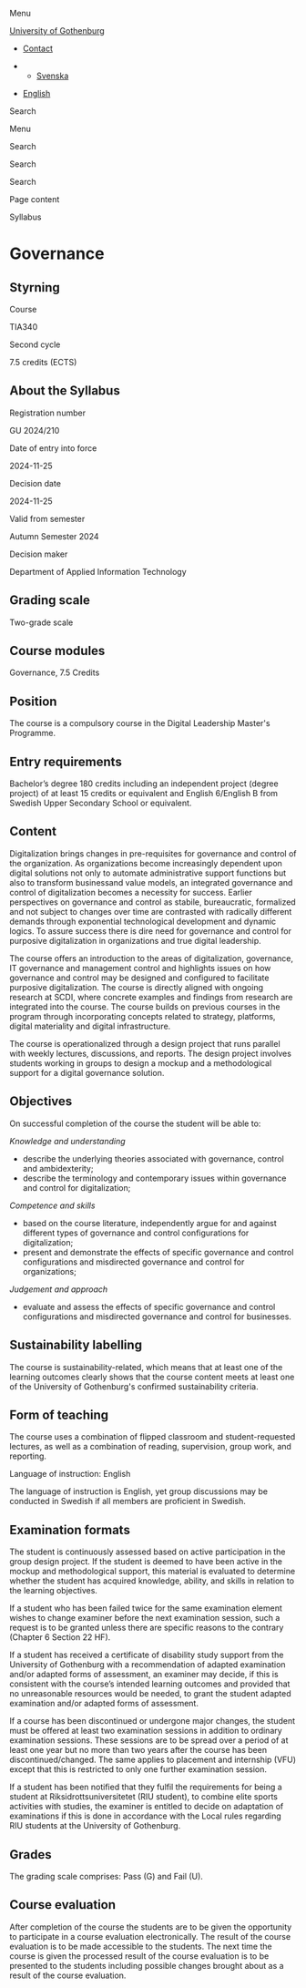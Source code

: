 Menu

[University of Gothenburg](https://www.gu.se/en)

- [Contact](https://www.gu.se/en/contact)

- - [Svenska](https://www.gu.se/studera/hitta-utbildning/styrning-tia340/kursplan/8f34918f-905d-11ef-9b57-c24d3b124098)
- [English](https://www.gu.se/en/study-gothenburg/governance-tia340/syllabus/8f34918f-905d-11ef-9b57-c24d3b124098)

Search


Menu


Search


Search

Search

Page content

Syllabus


# Governance

## Styrning

Course


TIA340


Second cycle


7.5 credits (ECTS)


## About the Syllabus

Registration number


GU 2024/210


Date of entry into force


2024-11-25


Decision date


2024-11-25


Valid from semester


Autumn Semester 2024


Decision maker


Department of Applied Information Technology


## Grading scale

Two-grade scale


## Course modules

Governance, 7.5 Credits


## Position

The course is a compulsory course in the Digital Leadership Master's Programme.

## Entry requirements

Bachelor’s degree 180 credits including an independent project (degree project) of at least 15 credits or equivalent and English 6/English B from Swedish Upper Secondary School or equivalent.

## Content

Digitalization brings changes in pre-requisites for governance and control of the organization. As organizations become increasingly dependent upon digital solutions not only to automate administrative support functions but also to transform businessand value models, an integrated governance and control of digitalization becomes a necessity for success. Earlier perspectives on governance and control as stabile, bureaucratic, formalized and not subject to changes over time are contrasted with radically different demands through exponential technological development and dynamic logics. To assure success there is dire need for governance and control for purposive digitalization in organizations and true digital leadership.

The course offers an introduction to the areas of digitalization, governance, IT governance and management control and highlights issues on how governance and control may be designed and configured to facilitate purposive digitalization. The course is directly aligned with ongoing research at SCDI, where concrete examples and findings from research are integrated into the course. The course builds on previous courses in the program through incorporating concepts related to strategy, platforms, digital materiality and digital infrastructure.

The course is operationalized through a design project that runs parallel with weekly lectures, discussions, and reports. The design project involves students working in groups to design a mockup and a methodological support for a digital governance solution.

## Objectives

On successful completion of the course the student will be able to:

_Knowledge and understanding_

- describe the underlying theories associated with governance, control and ambidexterity;
- describe the terminology and contemporary issues within governance and control for digitalization;

_Competence and skills_

- based on the course literature, independently argue for and against different types of governance and control configurations for digitalization;
- present and demonstrate the effects of specific governance and control configurations and misdirected governance and control for organizations;

_Judgement and approach_

- evaluate and assess the effects of specific governance and control configurations and misdirected governance and control for businesses.

## Sustainability labelling

The course is sustainability-related, which means that at least one of the learning outcomes clearly shows that the course content meets at least one of the University of Gothenburg's confirmed sustainability criteria.


## Form of teaching

The course uses a combination of flipped classroom and student-requested lectures, as well as a combination of reading, supervision, group work, and reporting.

Language of instruction: English

The language of instruction is English, yet group discussions may be conducted in Swedish if all members are proficient in Swedish.

## Examination formats

The student is continuously assessed based on active participation in the group design project. If the student is deemed to have been active in the mockup and methodological support, this material is evaluated to determine whether the student has acquired knowledge, ability, and skills in relation to the learning objectives.

If a student who has been failed twice for the same examination element wishes to change examiner before the next examination session, such a request is to be granted unless there are specific reasons to the contrary (Chapter 6 Section 22 HF).

If a student has received a certificate of disability study support from the University of Gothenburg with a recommendation of adapted examination and/or adapted forms of assessment, an examiner may decide, if this is consistent with the course’s intended learning outcomes and provided that no unreasonable resources would be needed, to grant the student adapted examination and/or adapted forms of assessment.

If a course has been discontinued or undergone major changes, the student must be offered at least two examination sessions in addition to ordinary examination sessions. These sessions are to be spread over a period of at least one year but no more than two years after the course has been discontinued/changed. The same applies to placement and internship (VFU) except that this is restricted to only one further examination session.

If a student has been notified that they fulfil the requirements for being a student at Riksidrottsuniversitetet (RIU student), to combine elite sports activities with studies, the examiner is entitled to decide on adaptation of examinations if this is done in accordance with the Local rules regarding RIU students at the University of Gothenburg.

## Grades

The grading scale comprises: Pass (G) and Fail (U).

## Course evaluation

After completion of the course the students are to be given the opportunity to participate in a course evaluation electronically. The result of the course evaluation is to be made accessible to the students. The next time the course is given the processed result of the course evaluation is to be presented to the students including possible changes brought about as a result of the course evaluation.
